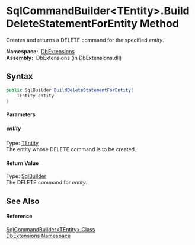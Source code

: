 SqlCommandBuilder&lt;TEntity>.BuildDeleteStatementForEntity Method
==================================================================
Creates and returns a DELETE command for the specified *entity*.

  **Namespace:**  [DbExtensions][1]  
  **Assembly:**  DbExtensions (in DbExtensions.dll)

Syntax
------

```csharp
public SqlBuilder BuildDeleteStatementForEntity(
	TEntity entity
)
```

#### Parameters

##### *entity*
Type: [TEntity][2]  
The entity whose DELETE command is to be created.

#### Return Value
Type: [SqlBuilder][3]  
The DELETE command for *entity*.

See Also
--------

#### Reference
[SqlCommandBuilder&lt;TEntity> Class][2]  
[DbExtensions Namespace][1]  

[1]: ../README.md
[2]: README.md
[3]: ../SqlBuilder/README.md